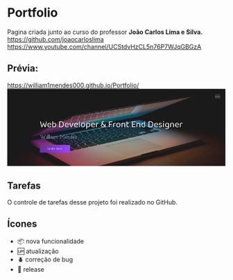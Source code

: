 # Portfolio

Pagina criada junto ao curso do professor **João Carlos Lima e Silva.**
https://github.com/joaocarloslima
https://www.youtube.com/channel/UCStdvHzCL5n76P7WJqGBGzA


 ## Prévia:
https://william1mendes000.github.io/Portfolio/
 ![designe](https://github.com/william1mendes000/Portfolio/blob/main/img/readme.png)

 ## Tarefas 

 O controle de tarefas desse projeto foi realizado no GitHub.

 ## Ícones

 - :package: nova funcionalidade
 - :up: atualização
 - :beetle: correção de bug
 - :checkered_flag: release
